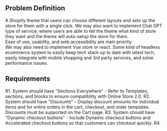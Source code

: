 ## Problem Definition

A Shopify theme that users can choose different layouts and sets up the store for them with a single click.
We may also want to implement Chat GPT type of service, where users are able to tell the theme what kind of store they want and the theme will auto-setup the store for them.
<br>
Ease of use, usability, and web accessibility are main priority.
<br>
We may also need to implement Vue store or react. Some kind of headless ecommerce system to easily keep tech stack up to date with latest tech, easily integrate with mobile shopping and 3rd party services, and solve performance issues.

## Requirements

R1. System should have "Sections Everywhere" - Refer to Templates, sections, and blocks to ensure compatibility with Online Store 2.0.
R2. System should have "Discounts" - Display discount amounts for individual items and for entire orders in the cart, checkout, and order templates. Discounts must be supported on the Cart page.
R3. System should have "Dynamic checkout buttons" - Include Dynamic checkout buttons and Accelerated checkout buttons so that customers can checkout quickly.
R4. 
